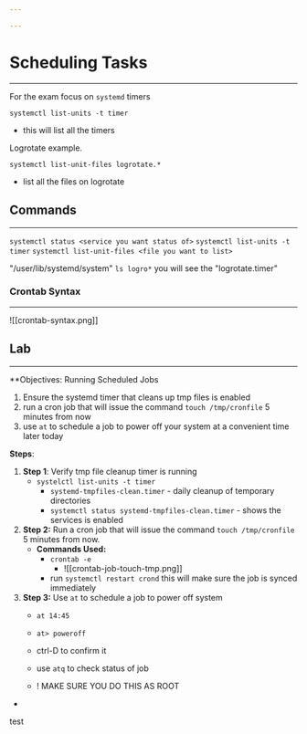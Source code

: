```yaml
---

---
```

# Scheduling Tasks
--- 


For the exam focus on `systemd` timers

`systemctl list-units -t timer`
- this will list all the timers

Logrotate example.

`systemctl list-unit-files logrotate.*`
 - list all the files on logrotate
## Commands
---

`systemctl status <service you want status of>`
`systemctl list-units -t timer`
`systemctl list-unit-files <file you want to list>`


"/user/lib/systemd/system" `ls logro*` you will see the "logrotate.timer"

### Crontab Syntax
--- 
![[crontab-syntax.png]]

## Lab 
---
**Objectives: Running Scheduled Jobs
1. Ensure the systemd timer that cleans up tmp files is enabled
2. run a cron job that will issue the command `touch /tmp/cronfile` 5 minutes from now
3. use `at` to schedule a job to power off your system at a convenient time later today

**Steps**:
1. **Step 1**: Verify tmp file cleanup timer is running
	- `systelctl list-units -t timer` 
		- `systemd-tmpfiles-clean.timer` - daily cleanup of temporary directories
		- `systemctl status systemd-tmpfiles-clean.timer` - shows the services is enabled
2. **Step 2:** Run a cron job that will issue the command `touch /tmp/cronfile` 5 minutes from now.
	- **Commands Used:** 
		- `crontab -e`
			- ![[crontab-job-touch-tmp.png]]
		- run `systemctl restart crond` this will make sure the job is synced immediately
3. **Step 3:** Use `at` to schedule a job to power off system
	- `at 14:45`
	- `at> poweroff`
	- ctrl-D to confirm it 
	- use `atq` to check status of job
	
	- ! MAKE SURE YOU DO THIS AS ROOT
- 
test
